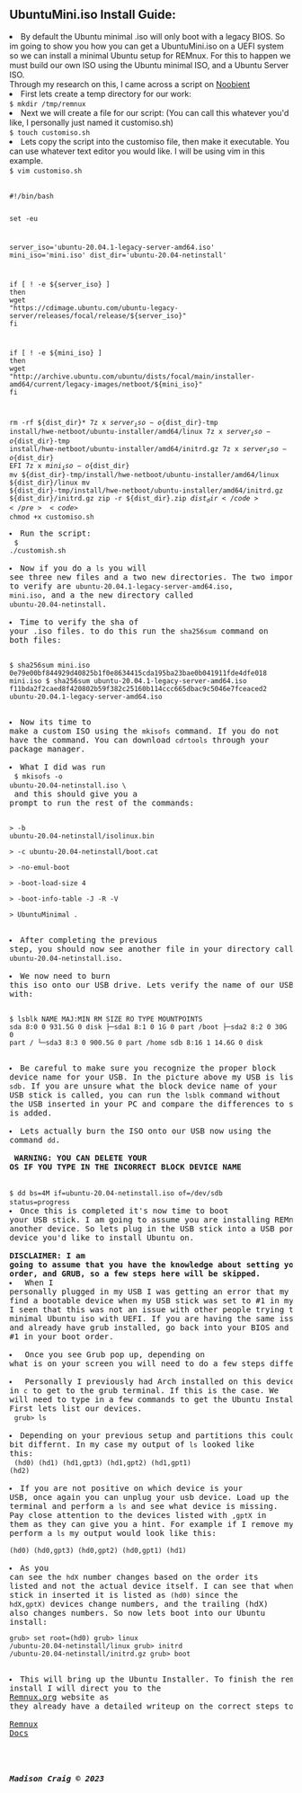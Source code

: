 ## UbuntuMini.iso Install Guide:

<li>By default the Ubuntu minimal .iso will only boot with a legacy BIOS. So im going to show you how you can get a UbuntuMini.iso on a UEFI system so we can install a minimal Ubuntu setup for REMnux. For this to happen we must build our own ISO using the Ubuntu minimal ISO, and a Ubuntu Server ISO.<br> Through my research on this, I came across a script on <a target="_blank" href="https://noobient.com/2019/06/25/ubuntu-18-04-uefi-network-installer/">Noobient</a>
<br>
<li>First lets create a temp directory for our work:<br>
                            <code>$ mkdir /tmp/remnux</code></li>
                        <li>Next we will create a file for our script: (You can call this whatever you'd like, I personally just named it customiso.sh)<br>
                            <code>$ touch customiso.sh</code></li>
                        <li>Lets copy the script into the customiso file, then make it executable. You can use whatever text editor you would like. I will be using vim in this example.<br>
                            <code>$ vim customiso.sh</code></li>
                        <br>
                            <div class="cpy" title="Copy Code to Clipboard"><i class="icon small"></i><pre><code>#!/bin/bash

set -eu

server_iso='ubuntu-20.04.1-legacy-server-amd64.iso'
mini_iso='mini.iso'
dist_dir='ubuntu-20.04-netinstall'

if [ ! -e ${server_iso} ]
then
    wget "https://cdimage.ubuntu.com/ubuntu-legacy-server/releases/focal/release/${server_iso}"
fi

if [ ! -e ${mini_iso} ]
then
    wget "http://archive.ubuntu.com/ubuntu/dists/focal/main/installer-amd64/current/legacy-images/netboot/${mini_iso}"
fi

rm -rf ${dist_dir}*
7z x ${server_iso} -o${dist_dir}-tmp install/hwe-netboot/ubuntu-installer/amd64/linux
7z x ${server_iso} -o${dist_dir}-tmp install/hwe-netboot/ubuntu-installer/amd64/initrd.gz
7z x ${server_iso} -o${dist_dir} EFI
7z x ${mini_iso} -o${dist_dir}
mv ${dist_dir}-tmp/install/hwe-netboot/ubuntu-installer/amd64/linux ${dist_dir}/linux
mv ${dist_dir}-tmp/install/hwe-netboot/ubuntu-installer/amd64/initrd.gz ${dist_dir}/initrd.gz
zip -r ${dist_dir}.zip ${dist_dir}
</code></pre>
                        <code>$ chmod +x customiso.sh</code>
                        <li>Run the script:<br>
                        <code>$ ./customish.sh</code></li>
                        <li>Now if you do a <code>ls</code> you will see three new files and a two new directories. The two important files to verify are <code>ubuntu-20.04.1-legacy-server-amd64.iso</code>, <code>mini.iso</code>, and a the new directory called <code>ubuntu-20.04-netinstall</code>.</li>
                        <li>Time to verify the sha of your .iso files. to do this run the <code>sha256sum</code> command on both files:</li>
                        <pre><code>$ sha256sum mini.iso
0e79e00bf844929d40825b1f0e8634415cda195ba23bae0b041911fde4dfe018  mini.iso
$ sha256sum ubuntu-20.04.1-legacy-server-amd64.iso 
f11bda2f2caed8f420802b59f382c25160b114ccc665dbac9c5046e7fceaced2  ubuntu-20.04.1-legacy-server-amd64.iso
</code></pre>
                        <li>Now its time to make a custom ISO using the <code>mkisofs</code> command. If you do not have the command. You can download <code>cdrtools</code> through your package manager.</li>
                        <li>What I did was run<br>
                        <code>$ mkisofs -o ubuntu-20.04-netinstall.iso \ </code> <br> and this should give you a prompt to run the rest of the commands:</li>
                        <pre><code>&gt; -b ubuntu-20.04-netinstall/isolinux.bin \
&gt; -c ubuntu-20.04-netinstall/boot.cat \
&gt; -no-emul-boot \
&gt; -boot-load-size 4 \
&gt; -boot-info-table -J -R -V \
&gt; UbuntuMinimal .
</code></pre>
                        <li>After completing the previous step, you should now see another file in your directory called <code>ubuntu-20.04-netinstall.iso</code>.</li>
                        <li>We now need to burn this iso onto our USB drive. Lets verify the name of our USB stick first with:</li>
                        <pre><code>$ lsblk
NAME   MAJ:MIN RM   SIZE RO TYPE MOUNTPOINTS
sda      8:0    0 931.5G  0 disk 
├─sda1   8:1    0     1G  0 part /boot
├─sda2   8:2    0    30G  0 part /
└─sda3   8:3    0 900.5G  0 part /home
sdb      8:16   1  14.6G  0 disk
</code></pre>
                        <li>Be careful to make sure you recognize the proper block device name for your USB. In the picture above my USB is listed as <code>sdb</code>. If you are unsure what the block device name of your USB stick is called, you can run the <code>lsblk</code> command without the USB inserted in your PC and compare the differences to see what NAME is added.</li>
                        <li>Lets actually burn the ISO onto our USB now using the command <code>dd</code>.</li>
                        <br>
                        <strong>WARNING: YOU CAN DELETE YOUR OS IF YOU TYPE IN THE INCORRECT BLOCK DEVICE NAME</strong>
                        <br><br>
                        <code>$ dd bs=4M if=ubuntu-20.04-netinstall.iso of=/dev/sdb status=progress
</code>
                        <li>Once this is completed it's now time to boot your USB stick. I am going to assume you are installing REMnux onto another device. So lets plug in the USB stick into a USB port on the device you'd like to install Ubuntu on.</li>
                        <br><b>DISCLAIMER: I am going to assume that you have the knowledge about setting your boot order, and GRUB, so a few steps here will be skipped.</b>
                        <li>
                            When I personally plugged in my USB I was getting an error that my PC could not find a bootable device when my USB stick was set to #1 in my boot order. I seen that this was not an issue with other people trying to boot a minimal Ubuntu iso with UEFI. If you are having the same issue as me, and already have grub installed, go back into your BIOS and set GRUB as #1 in your boot order.
                        </li>
                        <li>
                            Once you see Grub pop up, depending on what is on your screen you will need to do a few steps differently
                        </li>
                        <li>
                            Personally I previously had Arch installed on this device so I type in <code>c</code> to get to the grub terminal. If this is the case. We will need to type in a few commands to get the Ubuntu Installer to run. First lets list our devices.
                        </li>
                        <code>grub&gt; ls</code><br>
                        <li>Depending on your previous setup and partitions this could look a bit differnt. In my case my output of <code>ls</code> looked like this:</li>
                        <code>(hd0) (hd1) (hd1,gpt3) (hd1,gpt2) (hd1,gpt1) (hd2)</code><br>
                        <li>If you are not positive on which device is your USB, once again you can unplug your usb device. Load up the grub terminal and perform a <code>ls</code> and see what device is missing. Pay close attention to the devices listed with <code>,gptX</code> in them as they can give you a hint. For example if I remove my USB and perform a <code>ls</code> my output would look like this:</li>
                        <code>(hd0) (hd0,gpt3) (hd0,gpt2) (hd0,gpt1) (hd1)</code><br>
                        <li>As you can see the <code>hdX</code> number changes based on the order its listed and not the actual device itself. I can see that when my USB stick in inserted it is listed as <code>(hd0)</code> since the <code>hdX,gptX)</code> devices change numbers, and the trailing (hdX) also changes numbers. So now lets boot into our Ubuntu install:</li><pre><code>grub&gt; set root=(hd0)
grub&gt; linux /ubuntu-20.04-netinstall/linux
grub&gt; initrd /ubuntu-20.04-netinstall/initrd.gz
grub&gt; boot
</code><br></pre>
                        <li>This will bring up the Ubuntu Installer. To finish the remnux install I will direct you to the <a target="_blank" href="http://Remnux.org">Remnux.org</a> website as they already have a detailed writeup on the correct steps to take.<br>
                            <a target="_blank" href="https://docs.remnux.org/install-distro/install-from-scratch">Remnux Docs</a></li>
                    </p>
##### Madison Craig &copy; 2023

